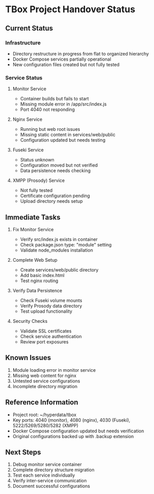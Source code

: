 # TBox Project Handover Status

## Current Status

### Infrastructure

- Directory restructure in progress from flat to organized hierarchy
- Docker Compose services partially operational
- New configuration files created but not fully tested

### Service Status

1. Monitor Service

   - Container builds but fails to start
   - Missing module error in /app/src/index.js
   - Port 4040 not responding

2. Nginx Service

   - Running but web root issues
   - Missing static content in services/web/public
   - Configuration updated but needs testing

3. Fuseki Service

   - Status unknown
   - Configuration moved but not verified
   - Data persistence needs checking

4. XMPP (Prosody) Service
   - Not fully tested
   - Certificate configuration pending
   - Upload directory needs setup

## Immediate Tasks

1. Fix Monitor Service

   - Verify src/index.js exists in container
   - Check package.json type: "module" setting
   - Validate node_modules installation

2. Complete Web Setup

   - Create services/web/public directory
   - Add basic index.html
   - Test nginx routing

3. Verify Data Persistence

   - Check Fuseki volume mounts
   - Verify Prosody data directory
   - Test upload functionality

4. Security Checks
   - Validate SSL certificates
   - Check service authentication
   - Review port exposures

## Known Issues

1. Module loading error in monitor service
2. Missing web content for nginx
3. Untested service configurations
4. Incomplete directory migration

## Reference Information

- Project root: ~/hyperdata/tbox
- Key ports: 4040 (monitor), 4080 (nginx), 4030 (Fuseki), 5222/5269/5280/5282 (XMPP)
- Docker Compose configuration updated but needs verification
- Original configurations backed up with .backup extension

## Next Steps

1. Debug monitor service container
2. Complete directory structure migration
3. Test each service individually
4. Verify inter-service communication
5. Document successful configurations
